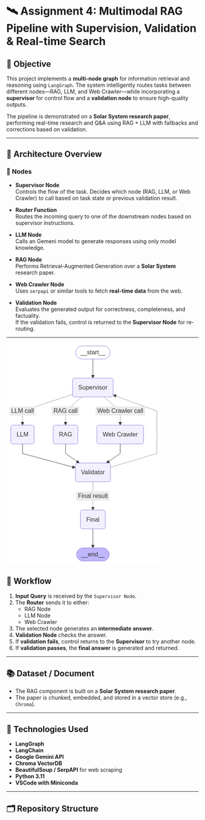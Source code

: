# 🛰️ Assignment 4: Multimodal RAG Pipeline with Supervision, Validation & Real-time Search

## 📌 Objective

This project implements a **multi-node graph** for information retrieval and reasoning using `LangGraph`. The system intelligently routes tasks between different nodes—RAG, LLM, and Web Crawler—while incorporating a **supervisor** for control flow and a **validation node** to ensure high-quality outputs.

The pipeline is demonstrated on a **Solar System research paper**, performing real-time research and Q&A using RAG + LLM with fallbacks and corrections based on validation.

---

## 🔧 Architecture Overview

### 🧠 Nodes

- **Supervisor Node**  
  Controls the flow of the task. Decides which node (RAG, LLM, or Web Crawler) to call based on task state or previous validation result.

- **Router Function**  
  Routes the incoming query to one of the downstream nodes based on supervisor instructions.

- **LLM Node**  
  Calls an Gemeni model to generate responses using only model knowledge.

- **RAG Node**  
  Performs Retrieval-Augmented Generation over a **Solar System** research paper.

- **Web Crawler Node**  
  Uses `serpapi` or similar tools to fetch **real-time data** from the web.

- **Validation Node**  
  Evaluates the generated output for correctness, completeness, and factuality.  
  If the validation fails, control is returned to the **Supervisor Node** for re-routing.

---
![alt text](image.png)

## 🔁 Workflow

1. **Input Query** is received by the `Supervisor Node`.
2. The **Router** sends it to either:
   - RAG Node
   - LLM Node
   - Web Crawler
3. The selected node generates an **intermediate answer**.
4. **Validation Node** checks the answer.
5. If **validation fails**, control returns to the **Supervisor** to try another node.
6. If **validation passes**, the **final answer** is generated and returned.

---

## 📚 Dataset / Document

- The RAG component is built on a **Solar System research paper**.
- The paper is chunked, embedded, and stored in a vector store (e.g., `Chroma`).

---

## 🚀 Technologies Used

- **LangGraph**
- **LangChain**
- **Google Gemini API**
- **Chroma VectorDB**
- **BeautifulSoup / SerpAPI** for web scraping
- **Python 3.11**
- **VSCode with Miniconda**

---

## 🗂️ Repository Structure

